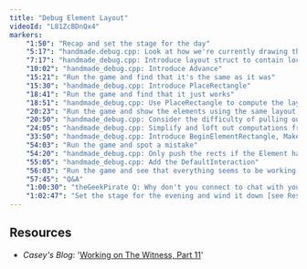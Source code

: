 ```yaml
---
title: "Debug Element Layout"
videoId: "L81ZcBDnQx4"
markers:
    "1:50": "Recap and set the stage for the day"
    "5:17": "handmade.debug.cpp: Look at how we're currently drawing things"
    "7:17": "handmade_debug.cpp: Introduce layout struct to contain local variables"
    "10:02": "handmade_debug.cpp: Introduce Advance"
    "15:21": "Run the game and find that it's the same as it was"
    "15:30": "handmade_debug.cpp: Introduce PlaceRectangle"
    "18:41": "Run the game and find that it just works"
    "18:51": "handmade_debug.cpp: Use PlaceRectangle to compute the layout of elements for us"
    "20:23": "Run the game and show the elements using the same layout routine"
    "20:50": "handmade_debug.cpp: Consider the difficulty of pulling out the SizeP computation"
    "24:05": "handmade_debug.cpp: Simplify and loft out computations from DEBUGDrawMainMenu"
    "33:50": "handmade_debug.cpp: Introduce BeginElementRectangle, MakeElementSizable, DefaultInteraction and EndElement"
    "54:03": "Run the game and spot a mistake"
    "54:20": "handmade_debug.cpp: Only push the rects if the Element has a Size and stop making Text elements Sizeable"
    "55:05": "handmade_debug.cpp: Add the DefaultInteraction"
    "56:03": "Run the game and see that everything seems to be working pretty well"
    "57:45": "Q&A" 
    "1:00:30": "theGeekPirate Q: Why don't you connect to chat with your desktop?"
    "1:02:47": "Set the stage for the evening and wind it down [see Resources]"
---
```


## Resources

* *Casey's Blog*: '[Working on The Witness, Part 11](http://mollyrocket.com/casey/stream_0019.html)'
